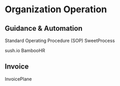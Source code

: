 Organization Operation
======================

Guidance & Automation
---------------------

Standard Operating Procedure (SOP)
SweetProcess

sush.io
BambooHR

Invoice
-------

InvoicePlane

